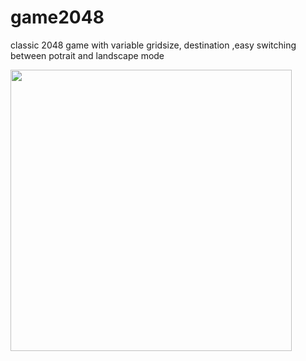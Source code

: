 # game2048
classic 2048 game with variable gridsize, destination ,easy switching between potrait and landscape mode

<img src="https://github.com/shakshi/game2048/blob/master/mobile2048.gif" height="450" />
